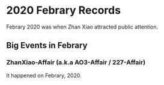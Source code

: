 # 2020 Febrary Records

Febrary 2020 was when Zhan Xiao attracted public attention.

## Big Events in Febrary

### ZhanXiao-Affair (a.k.a AO3-Affair / 227-Affair)

It happened on Febrary, 2020.

